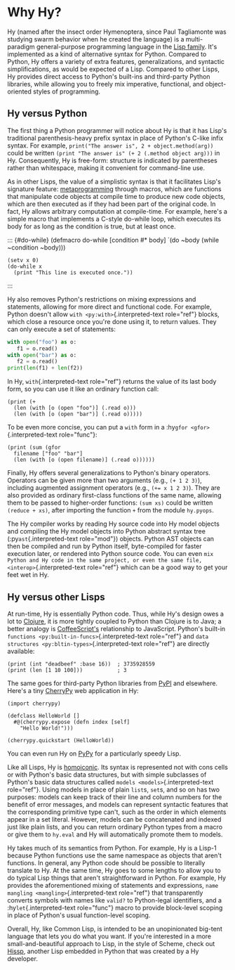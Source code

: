 # Why Hy?

Hy (named after the insect order Hymenoptera, since Paul Tagliamonte was
studying swarm behavior when he created the language) is a
multi-paradigm general-purpose programming language in the [Lisp
family](https://en.wikipedia.org/wiki/Lisp_(programming_language)).
It\'s implemented as a kind of alternative syntax for Python. Compared
to Python, Hy offers a variety of extra features, generalizations, and
syntactic simplifications, as would be expected of a Lisp. Compared to
other Lisps, Hy provides direct access to Python\'s built-ins and
third-party Python libraries, while allowing you to freely mix
imperative, functional, and object-oriented styles of programming.

## Hy versus Python

The first thing a Python programmer will notice about Hy is that it has
Lisp\'s traditional parenthesis-heavy prefix syntax in place of
Python\'s C-like infix syntax. For example,
`print("The answer is", 2 + object.method(arg))` could be written
`(print "The answer is" (+ 2 (.method object arg)))` in Hy.
Consequently, Hy is free-form: structure is indicated by parentheses
rather than whitespace, making it convenient for command-line use.

As in other Lisps, the value of a simplistic syntax is that it
facilitates Lisp\'s signature feature:
[metaprogramming](https://en.wikipedia.org/wiki/Metaprogramming) through
macros, which are functions that manipulate code objects at compile time
to produce new code objects, which are then executed as if they had been
part of the original code. In fact, Hy allows arbitrary computation at
compile-time. For example, here\'s a simple macro that implements a
C-style do-while loop, which executes its body for as long as the
condition is true, but at least once.

::: {#do-while}
    (defmacro do-while [condition #* body]
      `(do
        ~body
        (while ~condition
          ~body)))

    (setv x 0)
    (do-while x
      (print "This line is executed once."))
:::

Hy also removes Python\'s restrictions on mixing expressions and
statements, allowing for more direct and functional code. For example,
Python doesn\'t allow `with <py:with>`{.interpreted-text role="ref"}
blocks, which close a resource once you\'re done using it, to return
values. They can only execute a set of statements:

``` python
with open("foo") as o:
   f1 = o.read()
with open("bar") as o:
   f2 = o.read()
print(len(f1) + len(f2))
```

In Hy, `with`{.interpreted-text role="ref"} returns the value of its
last body form, so you can use it like an ordinary function call:

    (print (+
      (len (with [o (open "foo")] (.read o)))
      (len (with [o (open "bar")] (.read o)))))

To be even more concise, you can put a `with` form in a
:hy`gfor <gfor>`{.interpreted-text role="func"}:

    (print (sum (gfor
      filename ["foo" "bar"]
      (len (with [o (open filename)] (.read o))))))

Finally, Hy offers several generalizations to Python\'s binary
operators. Operators can be given more than two arguments (e.g.,
`(+ 1 2 3)`), including augmented assignment operators (e.g.,
`(+= x 1 2 3)`). They are also provided as ordinary first-class
functions of the same name, allowing them to be passed to higher-order
functions: `(sum xs)` could be written `(reduce + xs)`, after importing
the function `+` from the module `hy.pyops`.

The Hy compiler works by reading Hy source code into Hy model objects
and compiling the Hy model objects into Python abstract syntax tree
(:py`ast`{.interpreted-text role="mod"}) objects. Python AST objects can
then be compiled and run by Python itself, byte-compiled for faster
execution later, or rendered into Python source code. You can even
`mix Python and Hy code in the same project, or even the same
file,<interop>`{.interpreted-text role="ref"} which can be a good way to
get your feet wet in Hy.

## Hy versus other Lisps

At run-time, Hy is essentially Python code. Thus, while Hy\'s design
owes a lot to [Clojure](https://clojure.org), it is more tightly coupled
to Python than Clojure is to Java; a better analogy is
[CoffeeScript\'s](https://coffeescript.org) relationship to JavaScript.
Python\'s built-in `functions <py:built-in-funcs>`{.interpreted-text
role="ref"} and `data structures
<py:bltin-types>`{.interpreted-text role="ref"} are directly available:

    (print (int "deadbeef" :base 16))  ; 3735928559
    (print (len [1 10 100]))           ; 3

The same goes for third-party Python libraries from
[PyPI](https://pypi.org) and elsewhere. Here\'s a tiny
[CherryPy](https://cherrypy.dev) web application in Hy:

    (import cherrypy)

    (defclass HelloWorld []
      #@(cherrypy.expose (defn index [self]
        "Hello World!")))

    (cherrypy.quickstart (HelloWorld))

You can even run Hy on [PyPy](https://pypy.org) for a particularly
speedy Lisp.

Like all Lisps, Hy is
[homoiconic](https://en.wikipedia.org/wiki/Homoiconicity). Its syntax is
represented not with cons cells or with Python\'s basic data structures,
but with simple subclasses of Python\'s basic data structures called
`models <models>`{.interpreted-text role="ref"}. Using models in place
of plain `list`s, `set`s, and so on has two purposes: models can keep
track of their line and column numbers for the benefit of error
messages, and models can represent syntactic features that the
corresponding primitive type can\'t, such as the order in which elements
appear in a set literal. However, models can be concatenated and indexed
just like plain lists, and you can return ordinary Python types from a
macro or give them to `hy.eval` and Hy will automatically promote them
to models.

Hy takes much of its semantics from Python. For example, Hy is a Lisp-1
because Python functions use the same namespace as objects that aren\'t
functions. In general, any Python code should be possible to literally
translate to Hy. At the same time, Hy goes to some lengths to allow you
to do typical Lisp things that aren\'t straightforward in Python. For
example, Hy provides the aforementioned mixing of statements and
expressions, `name mangling
<mangling>`{.interpreted-text role="ref"} that transparently converts
symbols with names like `valid?` to Python-legal identifiers, and a
:hy`let`{.interpreted-text role="func"} macro to provide block-level
scoping in place of Python\'s usual function-level scoping.

Overall, Hy, like Common Lisp, is intended to be an unopinionated
big-tent language that lets you do what you want. If you\'re interested
in a more small-and-beautiful approach to Lisp, in the style of Scheme,
check out [Hissp](https://github.com/gilch/hissp), another Lisp embedded
in Python that was created by a Hy developer.
